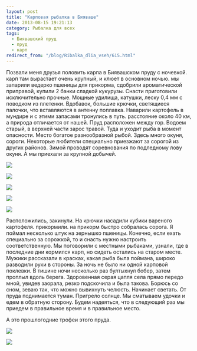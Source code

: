 ```yaml
---
layout: post
title: "Карповая рыбалка в Бияваше"
date: 2013-08-15 19:21:13
category: Рыбалка для всех
tags:
  - Биявашский пруд
  - пруд
  - карп
redirect_from: "/blog/Ribalka_dlia_vseh/615.html"
---
```

Позвали меня друзья половить карпа в Биявашском пруду с ночевкой. карп
там вырастает очень крупный, и клюет в основном ночью. мы запарили
ведерко пшеницы для прикорма, сдобрили ароматической приправой, купили 2
банки сладкой кукурузы. Снасти приготовили исключительно прочные. Мощные
удилища, катушки, леску 0,4 мм с поводком из плетенки. Вдобавок, большие
крючки, светящиеся палочки, что вставляются в антенну поплавка. Наварили
картофель в мундире и с этими запасами тронулись в путь. расстояние
около 40 км, а природа отличается от нашей. Пруд расположен между гор.
Водоем старый, в верхней части зарос травой. Туда и уходит рыба в момент
опасности. Место богатое разнообразной рыбой. Здесь много окуня, сороги.
Некоторые любители специально приезжают за сорогой из других районов.
Зимой проводят соревнования по подледному лову окуня. А мы приехали за
крупной добычей.

![](http://fishingguru.ru/uploads/images/00/00/01/2013/08/15/63b6dd.jpg)

![](http://fishingguru.ru/uploads/images/00/00/01/2013/08/15/2f533e.jpg)

![](http://fishingguru.ru/uploads/images/00/00/01/2013/08/15/980cd5.jpg)

![](http://fishingguru.ru/uploads/images/00/00/01/2013/08/15/06becc.jpg)

![](http://fishingguru.ru/uploads/images/00/00/01/2013/08/15/6c6eb0.jpg)

Расположились, закинули. На крючки насадили кубики вареного картофеля.
прикормили. на прикорм быстро собралась сорога. Я поймал несколько штук
на зернышко пшеницы. Конечно, если ехать специально за сорожкой, то и
снасть нужно настроить соответственную. Мы поговорили с местными
рыбаками, узнали, где в последние дни кормился карп, но сидеть остались
на старом месте. Мужики рассказали в красках, какая рыба была поймана,
широко разводили руки в стороны. За ночь не было ни одной карповой
поклевки. В тишине ночи несколько раз бултыхнул бобер, затем проплыл
вдоль берега. Здоровенная серая цапля села прямо передо мной, увидев
заорала, резко подскочила и была такова. Борюсь со сном, зеваю так, что
можно вывихнуть челюсть. Начинает светать. От пруда поднимается туман.
Пригрело солнце. Мы сматываем удочки и едем в обратную сторону. Будем
надеяться, что в следующий раз мы приедем в правильное время и в
правильное место.

А это прошлогодние трофеи этого пруда.

![](http://fishingguru.ru/uploads/images/00/00/01/2013/08/15/325e57.jpg)

![](http://fishingguru.ru/uploads/images/00/00/01/2013/08/15/39f18a.jpg)
